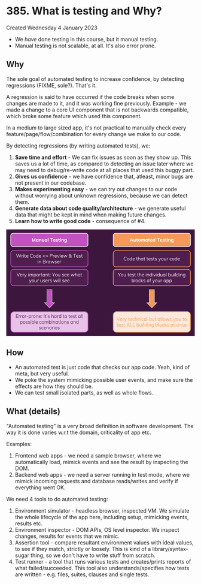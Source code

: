 # 385. What is testing and Why?
Created Wednesday 4 January 2023

- We *have* done testing in this course, but it manual testing.
- Manual testing is not scalable, at all. It's also error prone.

## Why
The sole goal of automated testing to increase confidence, by detecting regressions (FIXME, sole?). That's it.

A regression is said to have occurred if the code breaks when some changes are made to it, and it was working fine previously. Example - we made a change to a core UI component that is not backwards compatible, which broke some feature which used this component.

In a medium to large sized app, it's not practical to manually check every feature/page/flow/combination for every change we make to our code.

By detecting regressions (by writing automated tests), we:
1. **Save time and effort** - We can fix issues as soon as they show up. This saves us a lot of time, as compared to detecting an issue later where we may need to debug/re-write code at all places that used this buggy part.
2. **Gives us confidence** - we have confidence that, atleast, minor bugs are not present in our codebase.
3. **Makes experimenting easy** - we can try out changes to our code without worrying about unknown regressions, because we can detect them.
4. **Generate data about code quality/architecture** - we generate useful data that might be kept in mind when making future changes.
5. **Learn how to write good code** - consequence of \#4.

![](../../../../assets/385_What_is_testing_and_Why-image-1-46f7245e.png)


## How
- An automated test is just code that checks our app code. Yeah, kind of meta, but very useful.
- We poke the system mimicking possible user events, and make sure the effects are how they should be.
- We can test small isolated parts, as well as whole flows.


## What (details)
"Automated testing" is a very broad definition in software development. The way it is done varies w.r.t the domain, criticality of app etc.

Examples:
1. Frontend web apps - we need a sample browser, where we automatically load, mimick events and see the result by inspecting the DOM.
2. Backend web apps - we need a server running in test mode, where we mimick incoming requests and database reads/writes and verify if everything went OK.

We need 4 tools to do automated testing:
1. Environment simulator - headless browser, inspected VM. We simulate the whole lifecycle of the app here, including setup, mimicking events, results etc.
2. Environment inspector - DOM APIs, OS level inspector. We inspect changes, results for events that we mimic.
3. Assertion tool - compare resultant environment values with ideal values, to see if they match, strictly or loosely. This is kind of a library/syntax-sugar thing, so we don't have to write stuff from scratch.
4. Test runner - a tool that runs various tests and creates/prints reports of what failed/succeeded. This tool also understands/specifies how tests are written - e.g. files, suites, clauses and single tests.
